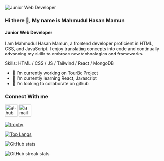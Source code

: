 ![Junior Web Developer](https://i.ibb.co/W0MJmJm/github-header-image.png)

### Hi there 👋, My name is Mahmudul Hasan Mamun
#### Junior Web Developer

I am Mahmudul Hasan Mamun, a frontend developer proficient in HTML, CSS, and JavaScript. I enjoy translating concepts into code and continually advancing my skills to embrace new technologies and frameworks.

Skills: HTML / CSS / JS / Tailwind /  React / MongoDB

- 🔭 I’m currently working on TourBd Project 
- 🌱 I’m currently learning React, Javascript 
- 👯 I’m looking to collaborate on github 


### Connect With me
[<img src='https://cdn.jsdelivr.net/npm/simple-icons@3.0.1/icons/github.svg' alt='github' height='40'>](https://github.com/mamunhero)  [<img src='https://cdn.jsdelivr.net/npm/simple-icons@3.0.1/icons/gmail.svg' alt='gmail' height='40'>](mamunhasan0607@gmail.com)  

[![trophy](https://github-profile-trophy.vercel.app/?username=mamunhero)](https://github.com/ryo-ma/github-profile-trophy)

[![Top Langs](https://github-readme-stats.vercel.app/api/top-langs/?username=mamunhero)](https://github.com/anuraghazra/github-readme-stats)

![GitHub stats](https://github-readme-stats.vercel.app/api?username=mamunhero&show_icons=true)  

![GitHub streak stats](https://streak-stats.demolab.com/?user=mamunhero)  

